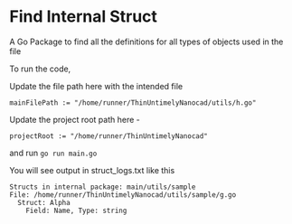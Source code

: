 # Find Internal Struct

A Go Package to find all the definitions for all types of objects used in the file <br>

To run the code,

Update the file path here with the intended file
```
mainFilePath := "/home/runner/ThinUntimelyNanocad/utils/h.go"
```

Update the project root path here -
```
projectRoot := "/home/runner/ThinUntimelyNanocad"
```

and run `go run main.go`

You will see output in struct_logs.txt like this

```
Structs in internal package: main/utils/sample
File: /home/runner/ThinUntimelyNanocad/utils/sample/g.go
  Struct: Alpha
    Field: Name, Type: string
```
